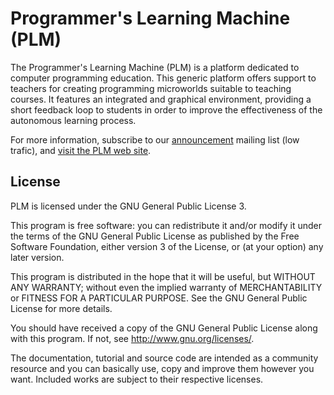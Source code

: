 Programmer's Learning Machine (PLM)
=========

The Programmer's Learning Machine (PLM) is a platform dedicated to computer
programming education. This generic platform offers support to teachers for
creating programming microworlds suitable to teaching courses. It features an
integrated and graphical environment, providing a short feedback loop to
students in order to improve the effectiveness of the autonomous learning
process.

For more information, subscribe to our
[announcement](https://sympa.inria.fr/sympa/subscribe/plm-announce)
mailing list (low trafic), and 
[visit the PLM web site](http://www.loria.fr/~quinson/Teaching/PLM/).

## License

PLM is licensed under the GNU General Public License 3.

This program is free software: you can redistribute it and/or modify it under
the terms of the GNU General Public License as published by the Free Software
Foundation, either version 3 of the License, or (at your option) any later
version.

This program is distributed in the hope that it will be useful, but WITHOUT
ANY WARRANTY; without even the implied warranty of MERCHANTABILITY or FITNESS
FOR A PARTICULAR PURPOSE. See the GNU General Public License for more details.

You should have received a copy of the GNU General Public License along with
this program. If not, see <http://www.gnu.org/licenses/>.

The documentation, tutorial and source code are intended as a community
resource and you can basically use, copy and improve them however you want.
Included works are subject to their respective licenses.